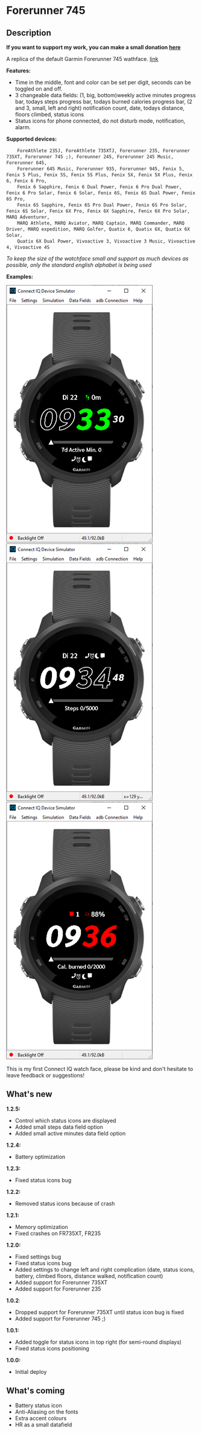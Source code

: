 # Forerunner 745

## Description

**If you want to support my work, you can make a small donation [here](https://www.paypal.me/sennescheepers)**

A replica of the default Garmin Forerunner 745 wathface. [link](https://apps.garmin.com/en-US/apps/6eda8a23-2dc6-41f1-b3f8-45622f2d4570)

**Features:**
* Time in the middle, font and color can be set per digit, seconds can be toggled on and off.
* 3 changeable data fields: (1, big, bottom)weekly active minutes progress bar, todays steps progress bar, todays burned calories progress bar, (2 and 3, small, left and right) notification count, date, todays distance, floors climbed, status icons
* Status icons for phone connected, do not disturb mode, notification, alarm.

**Supported devices:**

```
    ForeAthlete 235J, ForeAthlete 735XTJ, Forerunner 235, Forerunner 735XT, Forerunner 745 ;), Foreunner 245, Forerunner 245 Music, Forerunner 645,
    Forerunner 645 Music, Forerunner 935, Forerunner 945, Fenix 5, Fenix 5 Plus, Fenix 5S, Fenix 5S Plus, Fenix 5X, Fenix 5X Plus, Fenix 6, Fenix 6 Pro,
    Fenix 6 Sapphire, Fenix 6 Dual Power, Fenix 6 Pro Dual Power, Fenix 6 Pro Solar, Fenix 6 Solar, Fenix 6S, Fenix 6S Dual Power, Fenix 6S Pro,
    Fenix 6S Sapphire, Fenix 6S Pro Dual Power, Fenix 6S Pro Solar, Fenix 6S Solar, Fenix 6X Pro, Fenix 6X Sapphire, Fenix 6X Pro Solar, MARQ Adventurer,
    MARQ Athlete, MARQ Aviator, MARQ Captain, MARQ Commander, MARQ Driver, MARQ expedition, MARQ Golfer, Quatix 6, Quatix 6X, Quatix 6X Solar,
    Quatix 6X Dual Power, Vivoactive 3, Vivoactive 3 Music, Vivoactive 4, Vivoactive 4S
```
*To keep the size of the watchface small and support as much devices as possible, only the standard english alphabet is being used*

**Examples:**

![alt text][picture1]
![alt text][picture2]
![alt text][picture3]


This is my first Connect IQ watch face, please be kind and don't hesitate to leave feedback or suggestions!

## What's new
**1.2.5:**
* Control which status icons are displayed
* Added small steps data field option
* Added small active minutes data field option

**1.2.4:**
* Battery optimization

**1.2.3:**
* Fixed status icons bug

**1.2.2:**
* Removed status icons because of crash

**1.2.1:**
* Memory optimization
* Fixed crashes on FR735XT, FR235

**1.2.0:**
* Fixed settings bug
* Fixed status icons bug
* Added settings to change left and right complication (date, status icons, battery, climbed floors, distance walked, notification count)
* Added support for Forerunner 735XT
* Added support for Forerunner 235

**1.0.2**:
* Dropped support for Forerunner 735XT until status icon bug is fixed
* Added support for Forerunner 745 ;)

**1.0.1:**
* Added toggle for status icons in top right (for semi-round displays)
* Fixed status icons positioning

**1.0.0:**
* Initial deploy

## What's coming
* Battery status icon
* Anti-Aliasing on the fonts
* Extra accent colours
* HR as a small datafield

[picture1]: ./pictures/picture1.png "Watch face example 1"
[picture2]: ./pictures/picture2.png "Watch face example 2"
[picture3]: ./pictures/picture3.png "Watch face example 3"